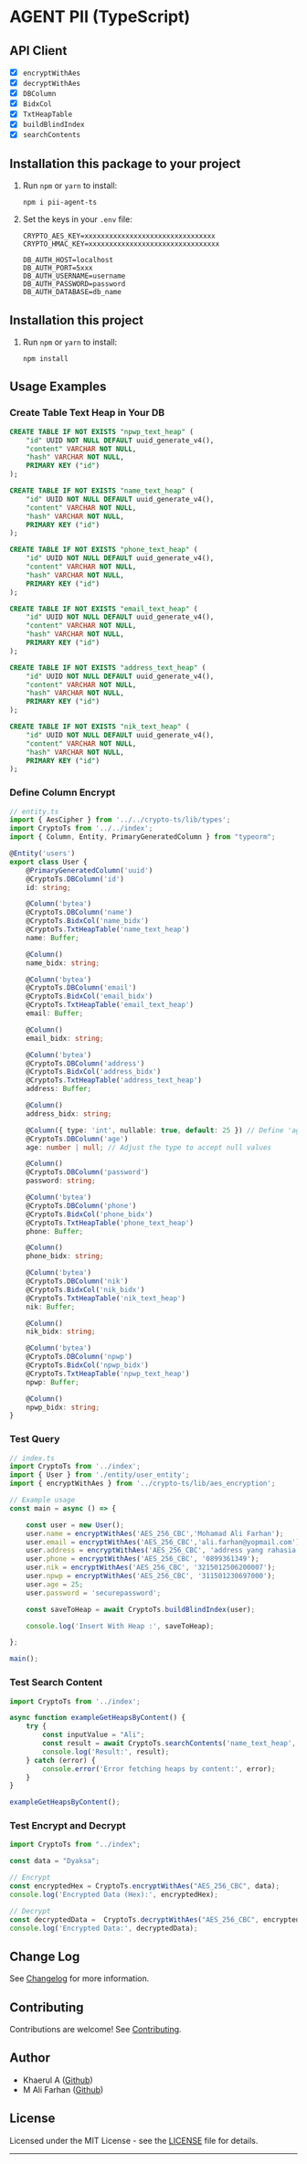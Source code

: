 # AGENT PII (TypeScript)

## API Client
- [x] `encryptWithAes`
- [x] `decryptWithAes`
- [x] `DBColumn`
- [x] `BidxCol`
- [x] `TxtHeapTable`
- [x] `buildBlindIndex`
- [x] `searchContents`

## Installation this package to your project

1. Run `npm` or `yarn` to install:
    ```
    npm i pii-agent-ts
    ```

2. Set the keys in your `.env` file:
    ```
	CRYPTO_AES_KEY=xxxxxxxxxxxxxxxxxxxxxxxxxxxxxxxx
	CRYPTO_HMAC_KEY=xxxxxxxxxxxxxxxxxxxxxxxxxxxxxxxx

	DB_AUTH_HOST=localhost
	DB_AUTH_PORT=5xxx
	DB_AUTH_USERNAME=username
	DB_AUTH_PASSWORD=password
	DB_AUTH_DATABASE=db_name
    ```

## Installation this project

1. Run `npm` or `yarn` to install:
	```
	npm install
	```

## Usage Examples


### Create Table Text Heap in Your DB

```sql
CREATE TABLE IF NOT EXISTS "npwp_text_heap" (
	"id" UUID NOT NULL DEFAULT uuid_generate_v4(),
	"content" VARCHAR NOT NULL,
	"hash" VARCHAR NOT NULL,
	PRIMARY KEY ("id")
);

CREATE TABLE IF NOT EXISTS "name_text_heap" (
	"id" UUID NOT NULL DEFAULT uuid_generate_v4(),
	"content" VARCHAR NOT NULL,
	"hash" VARCHAR NOT NULL,
	PRIMARY KEY ("id")
);

CREATE TABLE IF NOT EXISTS "phone_text_heap" (
	"id" UUID NOT NULL DEFAULT uuid_generate_v4(),
	"content" VARCHAR NOT NULL,
	"hash" VARCHAR NOT NULL,
	PRIMARY KEY ("id")
);

CREATE TABLE IF NOT EXISTS "email_text_heap" (
	"id" UUID NOT NULL DEFAULT uuid_generate_v4(),
	"content" VARCHAR NOT NULL,
	"hash" VARCHAR NOT NULL,
	PRIMARY KEY ("id")
);

CREATE TABLE IF NOT EXISTS "address_text_heap" (
	"id" UUID NOT NULL DEFAULT uuid_generate_v4(),
	"content" VARCHAR NOT NULL,
	"hash" VARCHAR NOT NULL,
	PRIMARY KEY ("id")
);

CREATE TABLE IF NOT EXISTS "nik_text_heap" (
	"id" UUID NOT NULL DEFAULT uuid_generate_v4(),
	"content" VARCHAR NOT NULL,
	"hash" VARCHAR NOT NULL,
	PRIMARY KEY ("id")
);

```

### Define Column Encrypt

```typescript
// entity.ts
import { AesCipher } from '../../crypto-ts/lib/types';
import CryptoTs from '../../index';
import { Column, Entity, PrimaryGeneratedColumn } from "typeorm";

@Entity('users')
export class User {
    @PrimaryGeneratedColumn('uuid')
    @CryptoTs.DBColumn('id')
    id: string;

    @Column('bytea')
    @CryptoTs.DBColumn('name')
    @CryptoTs.BidxCol('name_bidx')
    @CryptoTs.TxtHeapTable('name_text_heap')
    name: Buffer;

    @Column()
    name_bidx: string;

    @Column('bytea')
    @CryptoTs.DBColumn('email')
    @CryptoTs.BidxCol('email_bidx')
    @CryptoTs.TxtHeapTable('email_text_heap')
    email: Buffer;

    @Column()
    email_bidx: string;

    @Column('bytea')
    @CryptoTs.DBColumn('address')
    @CryptoTs.BidxCol('address_bidx')
    @CryptoTs.TxtHeapTable('address_text_heap')
    address: Buffer;

    @Column()
    address_bidx: string;

    @Column({ type: 'int', nullable: true, default: 25 }) // Define 'age' column as nullable
    @CryptoTs.DBColumn('age')
    age: number | null; // Adjust the type to accept null values

    @Column()
    @CryptoTs.DBColumn('password')
    password: string;

	@Column('bytea')
    @CryptoTs.DBColumn('phone')
    @CryptoTs.BidxCol('phone_bidx')
    @CryptoTs.TxtHeapTable('phone_text_heap')
    phone: Buffer;

    @Column()
    phone_bidx: string;

    @Column('bytea')
    @CryptoTs.DBColumn('nik')
    @CryptoTs.BidxCol('nik_bidx')
    @CryptoTs.TxtHeapTable('nik_text_heap')
    nik: Buffer;

    @Column()
    nik_bidx: string;

    @Column('bytea')
    @CryptoTs.DBColumn('npwp')
    @CryptoTs.BidxCol('npwp_bidx')
    @CryptoTs.TxtHeapTable('npwp_text_heap')
    npwp: Buffer;

    @Column()
    npwp_bidx: string;
}
```

### Test Query

```typescript
// index.ts
import CryptoTs from '../index';
import { User } from './entity/user_entity';
import { encryptWithAes } from '../crypto-ts/lib/aes_encryption';

// Example usage
const main = async () => {

	const user = new User();
    user.name = encryptWithAes('AES_256_CBC','Mohamad Ali Farhan');
    user.email = encryptWithAes('AES_256_CBC','ali.farhan@yopmail.com');
    user.address = encryptWithAes('AES_256_CBC', 'address yang rahasia');
	user.phone = encryptWithAes('AES_256_CBC', '0899361349');
    user.nik = encryptWithAes('AES_256_CBC', '3215012506200007');
    user.npwp = encryptWithAes('AES_256_CBC', '311501230697000');
    user.age = 25;
    user.password = 'securepassword';

    const saveToHeap = await CryptoTs.buildBlindIndex(user);

	console.log('Insert With Heap :', saveToHeap);

};

main();
```

### Test Search Content

```typescript
import CryptoTs from '../index';

async function exampleGetHeapsByContent() {
	try {
        const inputValue = "Ali";
        const result = await CryptoTs.searchContents('name_text_heap', {content: inputValue});
        console.log('Result:', result);
    } catch (error) {
        console.error('Error fetching heaps by content:', error);
    }
}

exampleGetHeapsByContent();
```

### Test Encrypt and Decrypt

```typescript
import CryptoTs from "../index";

const data = "Dyaksa";

// Encrypt
const encryptedHex = CryptoTs.encryptWithAes("AES_256_CBC", data);
console.log('Encrypted Data (Hex):', encryptedHex);

// Decrypt
const decryptedData =  CryptoTs.decryptWithAes("AES_256_CBC", encryptedHex.Value);
console.log('Encrypted Data:', decryptedData);
```


## Change Log

See [Changelog](CHANGELOG.md) for more information.

## Contributing

Contributions are welcome! See [Contributing](CONTRIBUTING.md).

## Author

- Khaerul A ([Github](https://github.com/kadzany))
- M Ali Farhan ([Github](https://github.com/Alfahan))

## License

Licensed under the MIT License - see the [LICENSE](LICENSE) file for details.

---